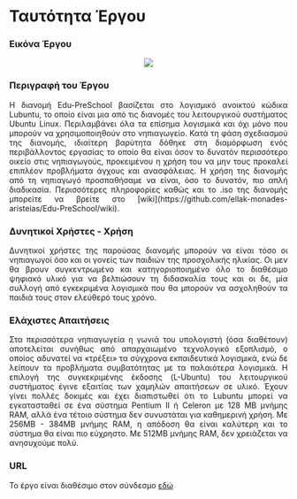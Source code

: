 # Ταυτότητα Έργου

### Εικόνα Έργου
<p align="center">
<img src="https://cloud.githubusercontent.com/assets/5394554/10328327/acb36634-6cbb-11e5-8c68-3e3aab5a6dc7.png"/>
</p>

### Περιγραφή του Έργου
<p align="justify">
Η διανομή Edu-PreSchool βασίζεται στο λογισμικό ανοικτού κώδικα Lubuntu, το οποίο είναι μια από τις διανομές του λειτουργικού συστήματος Ubuntu Linux. Περιλαμβάνει όλα τα επίσημα λογισμικά και όχι μόνο που μπορούν να χρησιμοποιηθούν στο νηπιαγωγείο. Κατά τη φάση σχεδιασμού της διανομής, ιδιαίτερη βαρύτητα δόθηκε στη διαμόρφωση ενός περιβάλλοντος εργασίας το οποίο θα είναι όσον το δυνατόν περισσότερο οικείο στις νηπιαγωγούς, προκειμένου η χρήση του να μην τους προκαλεί επιπλέον προβλήματα άγχους και ανασφάλειας. Η χρήση της διανομής από τη νηπιαγωγό προσπαθήσαμε να είναι, όσο το δυνατόν, πιο απλή διαδικασία. Περισσότερες πληροφορίες καθώς και το .iso της διανομής μπορείτε να βρείτε στο [wiki](https://github.com/ellak-monades-aristeias/Edu-PreSchool/wiki).
</p>

### Δυνητικοί Xρήστες - Xρήση
<p align="justify">
Δυνητικοί χρήστες της παρούσας διανομής μπορούν να είναι τόσο οι νηπιαγωγοί όσο και οι γονείς των παιδιών της προσχολικής ηλικίας. Οι μεν θα βρουν συγκεντρωμένο και κατηγοριοποιημένο όλο το διαθέσιμο ψηφιακό υλικό για να βελτιώσουν τη διδασκαλία τους και οι δε, μία συλλογή από εγκεκριμένα λογισμικά που θα μπορούν να ασχοληθούν τα παιδιά τους στον ελεύθερό τους χρόνο.
</p>

### Ελάχιστες Aπαιτήσεις
<p align="justify">
Στα περισσότερα νηπιαγωγεία η γωνιά του υπολογιστή (όσα διαθέτουν) αποτελείται συνήθως από απαρχαιωμένο τεχνολογικό εξοπλισμό, ο οποίος αδυνατεί να «τρέξει» τα σύγχρονα εκπαιδευτικά λογισμικά, ενώ δε λείπουν τα προβλήματα συμβατότητας με τα παλαιότερα λογισμικά. Η επιλογή της συγκεκριμένης έκδοσης (L-Ubuntu) του λειτουργικού συστήματος έγινε εξαιτίας των χαμηλών απαιτήσεων σε υλικό.
Έχουν γίνει πολλές δοκιμές και έχει διαπιστωθεί ότι το Lubuntu μπορεί να εγκατασταθεί σε ένα σύστημα Pentium II ή Celeron με 128 MB μνήμης RAM, αλλά ένα τέτοιο σύστημα δεν συνυστάται για καθημερινή χρήση.
Με 256MB - 384MB μνήμης RAM, η απόδοση θα είναι καλύτερη και το σύστημα θα είναι πιο εύχρηστο.
Με 512MB μνήμης RAM, δεν χρειάζεται να ανησυχούμε πολύ.
</p>

### URL
Το έργο είναι διαθέσιμο στον σύνδεσμο [εδώ](https://github.com/ellak-monades-aristeias/Edu-PreSchool)

